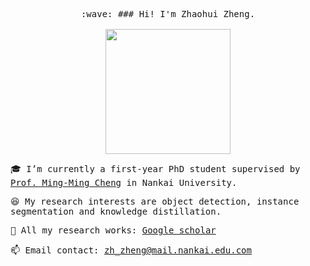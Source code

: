 <p align="center">
  <samp>
    :wave: ### Hi! I'm Zhaohui Zheng.<br><br>
    <img src="https://gimg2.baidu.com/image_search/src=http%3A%2F%2Ftva1.sinaimg.cn%2Flarge%2F6e3e5b9bgy1g3gu3otp26g208r08qe6r.gif&refer=http%3A%2F%2Ftva1.sinaimg.cn&app=2002&size=f9999,10000&q=a80&n=0&g=0n&fmt=auto?sec=1654960741&t=2480fea45ef416335964138e58cf2ccc" width="200px" align="center">

</p>

<samp>
  
:mortar_board: I’m currently a first-year PhD student supervised by [Prof. Ming-Ming Cheng](https://mmcheng.net) in Nankai University.
  
:laughing: My research interests are object detection, instance segmentation and knowledge distillation.
  
:page_with_curl: All my research works: [Google scholar](https://scholar.google.com/citations?user=0X71NDYAAAAJ&hl=zh-CN&oi=ao)
  
:mailbox: Email contact: zh_zheng@mail.nankai.edu.com
  
</samp>
